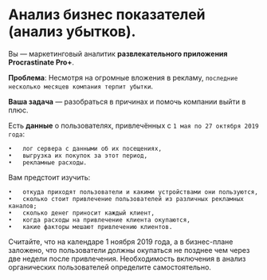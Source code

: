 # Анализ бизнес показателей (анализ убытков).
Вы — маркетинговый аналитик **развлекательного приложения Procrastinate Pro+**. 

**Проблема**: Несмотря на огромные вложения в рекламу, `последние несколько месяцев компания терпит убытки`. 

**Ваша задача** — разобраться в причинах и помочь компании выйти в плюс.

Есть **данные** о пользователях, привлечённых с `1 мая по 27 октября 2019 года`:

    •	лог сервера с данными об их посещениях,
    •	выгрузка их покупок за этот период,
    •	рекламные расходы.

Вам предстоит изучить:

    •	откуда приходят пользователи и какими устройствами они пользуются,
    •	сколько стоит привлечение пользователей из различных рекламных каналов;
    •	сколько денег приносит каждый клиент,
    •	когда расходы на привлечение клиента окупаются,
    •	какие факторы мешают привлечению клиентов.
    
    
Считайте, что на календаре 1 ноября 2019 года, а в бизнес-плане заложено, что пользователи должны окупаться не позднее чем через две недели после привлечения. Необходимость включения в анализ органических пользователей определите самостоятельно.
